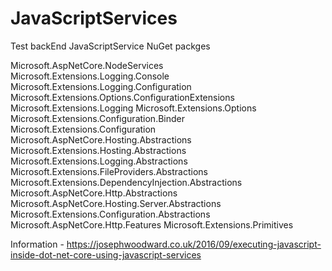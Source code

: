 # JavaScriptServices
Test backEnd JavaScriptService
NuGet packges

Microsoft.AspNetCore.NodeServices	
Microsoft.Extensions.Logging.Console
Microsoft.Extensions.Logging.Configuration
Microsoft.Extensions.Options.ConfigurationExtensions
Microsoft.Extensions.Logging
Microsoft.Extensions.Options
Microsoft.Extensions.Configuration.Binder
Microsoft.Extensions.Configuration
Microsoft.AspNetCore.Hosting.Abstractions
Microsoft.Extensions.Hosting.Abstractions
Microsoft.Extensions.Logging.Abstractions
Microsoft.Extensions.FileProviders.Abstractions
Microsoft.Extensions.DependencyInjection.Abstractions
Microsoft.AspNetCore.Http.Abstractions
Microsoft.AspNetCore.Hosting.Server.Abstractions
Microsoft.Extensions.Configuration.Abstractions
Microsoft.AspNetCore.Http.Features
Microsoft.Extensions.Primitives


Information - https://josephwoodward.co.uk/2016/09/executing-javascript-inside-dot-net-core-using-javascript-services
